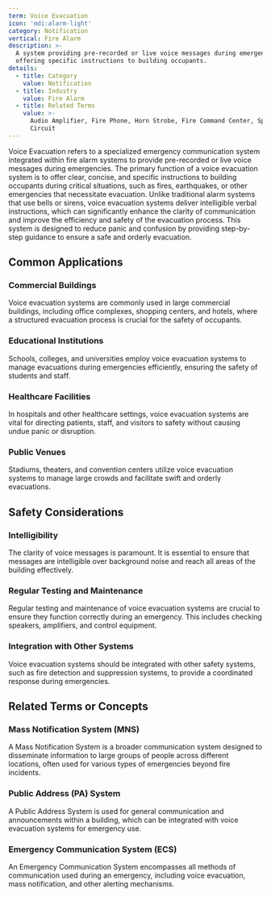 ```yaml
---
term: Voice Evacuation
icon: 'mdi:alarm-light'
category: Notification
vertical: Fire Alarm
description: >-
  A system providing pre-recorded or live voice messages during emergencies,
  offering specific instructions to building occupants.
details:
  - title: Category
    value: Notification
  - title: Industry
    value: Fire Alarm
  - title: Related Terms
    value: >-
      Audio Amplifier, Fire Phone, Horn Strobe, Fire Command Center, Speaker
      Circuit
---
```

Voice Evacuation refers to a specialized emergency communication system integrated within fire alarm systems to provide pre-recorded or live voice messages during emergencies. The primary function of a voice evacuation system is to offer clear, concise, and specific instructions to building occupants during critical situations, such as fires, earthquakes, or other emergencies that necessitate evacuation. Unlike traditional alarm systems that use bells or sirens, voice evacuation systems deliver intelligible verbal instructions, which can significantly enhance the clarity of communication and improve the efficiency and safety of the evacuation process. This system is designed to reduce panic and confusion by providing step-by-step guidance to ensure a safe and orderly evacuation.

## Common Applications

### Commercial Buildings
Voice evacuation systems are commonly used in large commercial buildings, including office complexes, shopping centers, and hotels, where a structured evacuation process is crucial for the safety of occupants.

### Educational Institutions
Schools, colleges, and universities employ voice evacuation systems to manage evacuations during emergencies efficiently, ensuring the safety of students and staff.

### Healthcare Facilities
In hospitals and other healthcare settings, voice evacuation systems are vital for directing patients, staff, and visitors to safety without causing undue panic or disruption.

### Public Venues
Stadiums, theaters, and convention centers utilize voice evacuation systems to manage large crowds and facilitate swift and orderly evacuations.

## Safety Considerations

### Intelligibility
The clarity of voice messages is paramount. It is essential to ensure that messages are intelligible over background noise and reach all areas of the building effectively.

### Regular Testing and Maintenance
Regular testing and maintenance of voice evacuation systems are crucial to ensure they function correctly during an emergency. This includes checking speakers, amplifiers, and control equipment.

### Integration with Other Systems
Voice evacuation systems should be integrated with other safety systems, such as fire detection and suppression systems, to provide a coordinated response during emergencies.

## Related Terms or Concepts

### Mass Notification System (MNS)
A Mass Notification System is a broader communication system designed to disseminate information to large groups of people across different locations, often used for various types of emergencies beyond fire incidents.

### Public Address (PA) System
A Public Address System is used for general communication and announcements within a building, which can be integrated with voice evacuation systems for emergency use.

### Emergency Communication System (ECS)
An Emergency Communication System encompasses all methods of communication used during an emergency, including voice evacuation, mass notification, and other alerting mechanisms.
